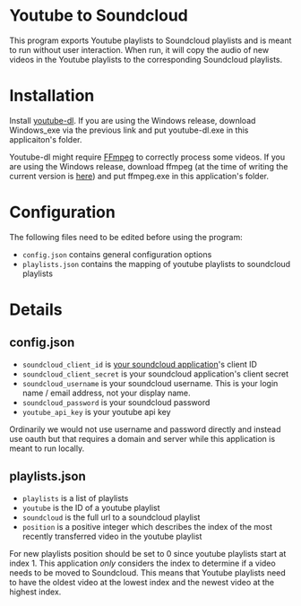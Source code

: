 # Youtube to Soundcloud
This program exports Youtube playlists to Soundcloud playlists and is meant to run without user interaction. When run, it will copy the audio of new videos in the Youtube playlists to the corresponding Soundcloud playlists.

# Installation
Install [youtube-dl](https://rg3.github.io/youtube-dl/download.html). If you are using the Windows release, download Windows_exe via the previous link and put youtube-dl.exe in this applicaiton's folder.

Youtube-dl might require [FFmpeg](https://ffmpeg.org/download.html) to correctly process some videos. If you are using the Windows release, download ffmpeg (at the time of writing the current version is [here](http://ffmpeg.zeranoe.com/builds/win64/static/ffmpeg-3.3.2-win64-static.zip)) and put ffmpeg.exe in this application's folder.

# Configuration
The following files need to be edited before using the program:
* `config.json` contains general configuration options
* `playlists.json` contains the mapping of youtube playlists to soundcloud playlists

# Details
## config.json
* `soundcloud_client_id` is [your soundcloud application](https://soundcloud.com/you/apps)'s client ID
* `soundcloud_client_secret` is your soundcloud application's client secret
* `soundcloud_username` is your soundcloud username. This is your login name / email address, not your display name.
* `soundcloud_password` is your soundcloud password
* `youtube_api_key` is your youtube api key

Ordinarily we would not use username and password directly and instead use oauth but that requires a domain and server while this application is meant to run locally.

## playlists.json
* `playlists` is a list of playlists
* `youtube` is the ID of a youtube playlist
* `soundcloud` is the full url to a soundcloud playlist
* `position` is a positive integer which describes the index of the most recently transferred video in the youtube playlist

For new playlists position should be set to 0 since youtube playlists start at index 1. This application *only* considers the index to determine if a video needs to be moved to Soundcloud. This means that Youtube playlists need to have the oldest video at the lowest index and the newest video at the highest index.
